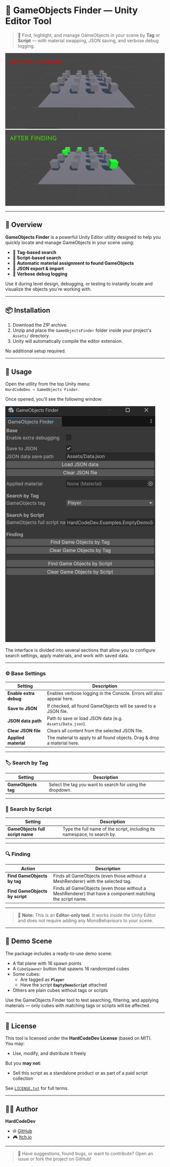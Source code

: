 ﻿
# 🧩 GameObjects Finder — Unity Editor Tool

> 🔎 Find, highlight, and manage GameObjects in your scene by **Tag** or **Script** — with material swapping, JSON saving, and verbose debug logging.

![Before finding](before.png)  
![After finding](after.png)

---

## 🚀 Overview

**GameObjects Finder** is a powerful Unity Editor utility designed to help you quickly locate and manage GameObjects in your scene using:

- 🎯 **Tag-based search**
- 🔧 **Script-based search**
- 🎨 **Automatic material assignment to found GameObjects**
- 💾 **JSON export & import**
- 🐛 **Verbose debug logging**

Use it during level design, debugging, or testing to instantly locate and visualize the objects you're working with.

---

## 📦 Installation

1. Download the ZIP archive.  
2. Unzip and place the `GameObjectsFinder` folder inside your project's `Assets/` directory.  
3. Unity will automatically compile the editor extension.  

No additional setup required.

---

## 🧰 Usage

Open the utility from the top Unity menu:  
`HardCodeDev → GameObjects Finder`.

Once opened, you’ll see the following window:

![Utility window](UtilityWindow.png)


The interface is divided into several sections that allow you to configure search settings, apply materials, and work with saved data.

---

### ⚙️ Base Settings

| Setting                 | Description                                                                 |
|------------------------|-----------------------------------------------------------------------------|
| **Enable extra debug** | Enables verbose logging in the Console. Errors will also appear here.       |
| **Save to JSON**       | If checked, all found GameObjects will be saved to a JSON file.             |
| **JSON data path**     | Path to save or load JSON data (e.g. `Assets/Data.json`).                   |
| **Clear JSON file**    | Clears all content from the selected JSON file.                             |
| **Applied material**   | The material to apply to all found objects. Drag & drop a material here.    |

---

### 🏷️ Search by Tag

| Setting                 | Description                                                                 |
|------------------------|-----------------------------------------------------------------------------|
| **GameObjects tag**     | Select the tag you want to search for using the dropdown.                  |

---

### 🧠 Search by Script

| Setting                        | Description                                                                 |
|-------------------------------|-----------------------------------------------------------------------------|
| **GameObjects full script name** | Type the full name of the script, including its namespace, to search by.  |

---

### 🔍 Finding

| Action                        | Description                                                                 |
|------------------------------|-----------------------------------------------------------------------------|
| **Find GameObjects by tag**    | Finds all GameObjects (even those without a MeshRenderer) with the selected tag. |
| **Find GameObjects by script** | Finds all GameObjects (even those without a MeshRenderer) that have a component matching the script name. |

---

> 📌 **Note:** This is an **Editor-only tool**. It works inside the Unity Editor and does not require adding any MonoBehaviours to your scene.

---


## 🧪 Demo Scene

The package includes a ready-to-use demo scene:

- A flat plane with 16 spawn points  
- A `CubeSpawner` button that spawns 16 randomized cubes  
- Some cubes:
  - Are tagged as **`Player`**
  - Have the script **`EmptyDemoScript`** attached  
- Others are plain cubes without tags or scripts

Use the GameObjects Finder tool to test searching, filtering, and applying materials — only cubes with matching tags or scripts will be affected.


---

## 📄 License

This tool is licensed under the **HardCodeDev License** (based on MIT).  
You may:
- Use, modify, and distribute it freely  

But you **may not**:
- Sell this script as a standalone product or as part of a paid script collection

See [`LICENSE.txt`](LICENSE.txt) for full terms.

---

## 👨‍💻 Author

**HardCodeDev**  
- 🌐 [GitHub](https://github.com/HardCodeDev777)  
- 🎮 [Itch.io](https://hardcodedev.itch.io/)

---

> 💬 Have suggestions, found bugs, or want to contribute? Open an issue or fork the project on GitHub!


